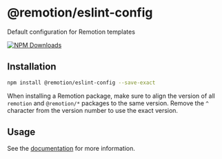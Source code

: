 # @remotion/eslint-config
 
Default configuration for Remotion templates
 
[![NPM Downloads](https://img.shields.io/npm/dm/@remotion/eslint-config.svg?style=flat&color=black&label=Downloads)](https://npmcharts.com/compare/@remotion/eslint-config?minimal=true)
 
## Installation
 
```bash
npm install @remotion/eslint-config --save-exact
```
 
When installing a Remotion package, make sure to align the version of all `remotion` and `@remotion/*` packages to the same version.
Remove the `^` character from the version number to use the exact version.
 
## Usage
 
See the [documentation](https://www.remotion.dev/docs/brownfield#install-the-eslint-plugin) for more information.

